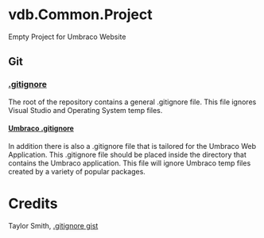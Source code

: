 vdb.Common.Project
==================

Empty Project for Umbraco Website

## Git
### [.gitignore](.gitignore)

The root of the repository contains a general .gitignore file. This file ignores Visual Studio and Operating System temp files. 

#### [Umbraco .gitignore](VS.NET/company.project.Web/.gitignore)

In addition there is also a .gitignore file that is tailored for the Umbraco Web Application. This .gitignore file should be placed inside the directory that contains the Umbraco application. This file will ignore Umbraco temp files created by a variety of popular packages.

Credits
==================

Taylor Smith, [.gitignore gist](https://gist.github.com/taylorsmith/2883529)
